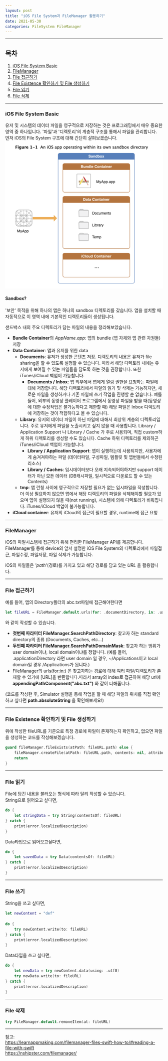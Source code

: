 ```yaml
---
layout: post
title: "iOS File System과 FileManager 활용하기"
date: 2021-05-30
categories: FileSystem FileManager
---
```

---

## 목차
1. [iOS File System Basic](#ios-file-system-basic)
1. [FileManager](#filemanager)
1. [File 접근하기](#file-접근하기)
1. [File Existence 확인하기 및 File 생성하기](#file-existence-확인하기-및-file-생성하기)
1. [File 읽기](#file-읽기)
1. [File 삭제](#file-삭제)

---
### iOS File System Basic
유저 및 시스템의 데이터 파일을 영구적으로 저장하는 것은 프로그래밍에서 매우 중요한 영역 중 하나입니다. '파일'과 '디렉토리'의 계층적 구조를 통해서 파일을 관리합니다.<br>
먼저 iOS의 File System 구조에 대해 간단히 살펴보겠습니다.
![2021-05-30-iosfilesystem](/assets/img/2021-05-30-iosfilesystem.png)
#### Sandbox?
'보안' 목적을 위해 하나의 앱은 하나의 sandbox 디렉토리를 갖습니다. 앱을 설치할 때 자동적으로 이 영역 내에 기본적인 디렉토리들이 생성됩니다.

샌드박스 내의 주요 디렉토리가 담는 파일의 내용을 정리해보았습니다.

- <b>Bundle Container</b>의 <i>AppName.app</i>: 앱의 bundle (앱 자체와 앱 관련 자원들) 저장<br>
- <b>Data Container</b>: 앱과 유저를 위한 data<br>
    - <b>Documents</b>: 
        유저가 생성한 콘텐츠 저장. 디렉토리의 내용은 유저가 file sharing을 할 수 있도록 설정할 수 있습니다. 따라서 해당 디렉토리 내에는 유저에게 보여질 수 있는 파일들을 담도록 하는 것을 권장합니다. 또한 iTunes/iCloud 백업이 가능합니다.<br>
        - <b>Documents / Inbox</b>: 
            앱 외부에서 앱에게 열람 권한을 요청하는 파일에 대해 저장합니다. 해당 디렉토리에서 파일의 읽기 및 삭제는 가능하지만, 새로운 파일을 생성하거나 기존 파일에 쓰기 작업을 진행할 순 없습니다. 예를 들어, 외부의 동영상 플레이어 프로그램에서 동영상 파일을 받을 때(동영상에 대한 수정작업은 불가능하다고 제한할 때) 해당 파일은 Inbox 디렉토리에 저장하는 것이 적합하다고 볼 수 있습니다.<br>
    - <b>Library</b>: 
        유저의 데이터 파일이 아닌 파일에 대해서 최상위 계층의 디렉토리입니다. 주로 유저에게 파일을 노출시키고 싶지 않을 때 사용합니다. Library / Application Support 나 Library / Cache 가 주로 사용되며, 직접 custom하게 하위 디렉토리를 생성할 수도 있습니다. Cache 하위 디렉토리를 제외하곤 iTunes/iCloud 백업이 가능합니다.
        - <b>Library / Application Support</b>: 
            앱이 실행하는데 사용되지만, 사용자에게 숨겨져야하는 파일 (데이터파일, 구성파일, 템플릿 및 앱번들에서 수정된 리소스)
         - <b>Library / Caches</b>: 
            임시데이터보다 오래 지속되어야하지만 support 데이터가 아닌 모든 데이터 (DB캐시파일, 일시적으로 다운로드 할 수 있는 Contents)
    - <b>tmp</b>:
        앱 런칭 사이에 영구적으로 저장할 필요가 없는 임시파일을 작성합니다. 더 이상 필요하지 않으면 앱에서 해당 디렉토리의 파일을 삭제해야할 필요가 있으며 앱이 실행되지 않을 때(not running), 시스템에 의해 디렉토리가 비워집니다. iTunes/iCloud 백업이 불가능합니다.
- <b>iCloud container</b>: 유저의 iCloud의 접근이 필요할 경우, runtime에 접근 요청

---
### FileManager
iOS의 파일시스템에 접근하기 위해 편리한 FileManager API를 제공합니다. FileManager를 통해 device의 앞서 설명한 iOS File System의 디렉토리에서 파일접근, 파일수정, 파일저장, 파일 삭제가 가능합니다.

iOS의 파일들은 <i>'path'</i>(경로)를 가지고 있고 해당 경로를 담고 있는 <i>URL</i> 을 활용합니다.

---
### File 접근하기
예를 들어, 앱의 Directory폴더의 abc.txt파일에 접근해야한다면
```swift
let fileURL = FileManager.default.urls(for: .documentDirectory, in: .userDomainMask)[0].appendingPathComponent("abc.txt")

```
와 같이 작성할 수 있습니다. 
- <b>첫번째 파라미터  FileManager.SearchPathDirectory</b>: 
    찾고자 하는 standard directory의 종류 (Documents, Caches, etc...)
- <b>두번째 파라미터 FileManager.SearchPathDomainMask</b>: 
    찾고자 하는 범위가 user domain이냐, local domain이냐를 정합니다. (예를 들어, .applicationDirectory 라면 user domain 일 경우, ~/Applications이고 local domain일 경우 /Applications가 됩니다.)
- FileManager의 urls(for:in:) 은 찾고자하는 경로에 대해 여러 파일/디렉토리가 존재할 수 있기에 [URL]을 반환합니다.따라서 array의 index로 접근하여 해당 url에 <b>appendingPathComponent("abc.txt")</b> 와 같이 더해줍니다.

(코드를 작성한 후, Simulator 실행을 통해 작업을 할 때 해당 파일의 위치를 직접 확인하고 싶다면 <b>path.absoluteString</b> 을 확인해보세요!)

---
### File Existence 확인하기 및 File 생성하기
위에 작성한 fileURL를 기준으로 특정 경로에 파일이 존재하는지 확인하고, 없으면 파일을 생성하는 코드를 작성해보겠습니다.

```swift
guard fileManager.fileExists(atPath: fileURL.path) else {
    fileManager.createFile(atPath: fileURL.path, contents: nil, attributes: nil)
    return
}
```

---
### File 읽기
File에 담긴 내용을 불러오는 형식에 따라 달리 작성할 수 있습니다.<br>
String으로 읽어오고 싶다면,
```swift
do {
    let stringData = try String(contentsOf: fileURL)
} catch {
    print(error.localizedDescription)
}
```

Data타입으로 읽어오고싶다면,
```swift
do {
    let savedData = try Data(contentsOf: fileURL)
} catch {
    print(error.localizedDescription)
}
```

---
### File 쓰기
String을 쓰고 싶다면,
```swift
let newContent = "def"

do {
    try newContent.write(to: fileURL)
} catch {
    print(error.localizedDescription)
}
```

Data타입을 쓰고 싶다면,
```swift
do {
    let newData = try newContent.data(using: .utf8)
    try newData.write(to: fileURL)
} catch {
    print(error.localizedDescription)
}
```

---
### File 삭제
```swift
try FileManager.default.removeItem(at: fileURL)
```

---
참고:<br>
<https://learnappmaking.com/filemanager-files-swift-how-to/#reading-a-file-with-swift><br>
<https://nshipster.com/filemanager/>
